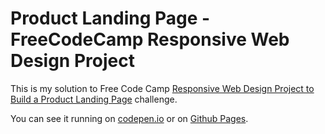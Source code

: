 # Product Landing Page - FreeCodeCamp Responsive Web Design Project

This is my solution to Free Code Camp [Responsive Web Design Project to Build a Product Landing Page](https://learn.freecodecamp.org/responsive-web-design/responsive-web-design-projects/build-a-product-landing-page) challenge.

You can see it running on [codepen.io](https://codepen.io/lucas_rm/pen/ZZgQez) or on [Github Pages](https://lucas-fcc.github.io/fcc-product-landing-page/index.html).
